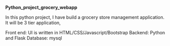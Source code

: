 **Python_project_grocery_webapp**

In this python project, I have build a grocery store management application. It will be 3 tier application,

Front end: UI is written in HTML/CSS/Javascript/Bootstrap
Backend: Python and Flask
Database: mysql
